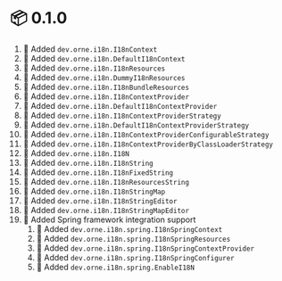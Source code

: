# :package: 0.1.0

01. :gift: Added `dev.orne.i18n.I18nContext`
01. :gift: Added `dev.orne.i18n.DefaultI18nContext`
01. :gift: Added `dev.orne.i18n.I18nResources`
01. :gift: Added `dev.orne.i18n.DummyI18nResources`
01. :gift: Added `dev.orne.i18n.I18nBundleResources`
01. :gift: Added `dev.orne.i18n.I18nContextProvider`
01. :gift: Added `dev.orne.i18n.DefaultI18nContextProvider`
01. :gift: Added `dev.orne.i18n.I18nContextProviderStrategy`
01. :gift: Added `dev.orne.i18n.DefaultI18nContextProviderStrategy`
01. :gift: Added `dev.orne.i18n.I18nContextProviderConfigurableStrategy`
01. :gift: Added `dev.orne.i18n.I18nContextProviderByClassLoaderStrategy`
01. :gift: Added `dev.orne.i18n.I18N`
01. :gift: Added `dev.orne.i18n.I18nString`
01. :gift: Added `dev.orne.i18n.I18nFixedString`
01. :gift: Added `dev.orne.i18n.I18nResourcesString`
01. :gift: Added `dev.orne.i18n.I18nStringMap`
01. :gift: Added `dev.orne.i18n.I18nStringEditor`
01. :gift: Added `dev.orne.i18n.I18nStringMapEditor`
01. :gift: Added Spring framework integration support
    01. :gift: Added `dev.orne.i18n.spring.I18nSpringContext`
    01. :gift: Added `dev.orne.i18n.spring.I18nSpringResources`
    01. :gift: Added `dev.orne.i18n.spring.I18nSpringContextProvider`
    01. :gift: Added `dev.orne.i18n.spring.I18nSpringConfigurer`
    01. :gift: Added `dev.orne.i18n.spring.EnableI18N`
